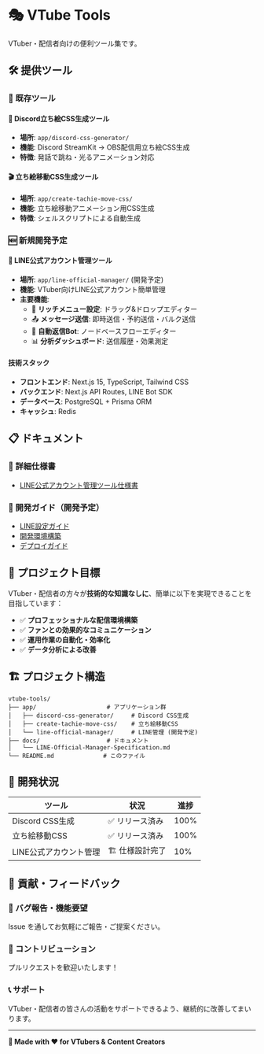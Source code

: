# 🎭 VTube Tools

VTuber・配信者向けの便利ツール集です。

## 🛠️ 提供ツール

### 📱 既存ツール

#### 🎨 Discord立ち絵CSS生成ツール
- **場所**: `app/discord-css-generator/`
- **機能**: Discord StreamKit → OBS配信用立ち絵CSS生成
- **特徴**: 発話で跳ね・光るアニメーション対応

#### 🎬 立ち絵移動CSS生成ツール  
- **場所**: `app/create-tachie-move-css/`
- **機能**: 立ち絵移動アニメーション用CSS生成
- **特徴**: シェルスクリプトによる自動生成

### 🆕 新規開発予定

#### 📱 LINE公式アカウント管理ツール
- **場所**: `app/line-official-manager/` (開発予定)
- **機能**: VTuber向けLINE公式アカウント簡単管理
- **主要機能**:
  - 🎨 **リッチメニュー設定**: ドラッグ&ドロップエディター
  - 📤 **メッセージ送信**: 即時送信・予約送信・バルク送信
  - 🤖 **自動返信Bot**: ノードベースフローエディター
  - 📊 **分析ダッシュボード**: 送信履歴・効果測定

#### 技術スタック
- **フロントエンド**: Next.js 15, TypeScript, Tailwind CSS
- **バックエンド**: Next.js API Routes, LINE Bot SDK
- **データベース**: PostgreSQL + Prisma ORM
- **キャッシュ**: Redis

## 📋 ドキュメント

### 📖 詳細仕様書
- [LINE公式アカウント管理ツール仕様書](docs/LINE-Official-Manager-Specification.md)

### 🚀 開発ガイド（開発予定）
- [LINE設定ガイド](docs/LINE-Setup-Guide.md)
- [開発環境構築](docs/Development-Guide.md)  
- [デプロイガイド](docs/Deployment-Guide.md)

## 🎯 プロジェクト目標

VTuber・配信者の方々が**技術的な知識なしに**、簡単に以下を実現できることを目指しています：

- ✅ **プロフェッショナルな配信環境構築**
- ✅ **ファンとの効果的なコミュニケーション**  
- ✅ **運用作業の自動化・効率化**
- ✅ **データ分析による改善**

## 🏗️ プロジェクト構造

```
vtube-tools/
├── app/                    # アプリケーション群
│   ├── discord-css-generator/     # Discord CSS生成
│   ├── create-tachie-move-css/    # 立ち絵移動CSS
│   └── line-official-manager/     # LINE管理 (開発予定)
├── docs/                   # ドキュメント
│   └── LINE-Official-Manager-Specification.md
└── README.md              # このファイル
```

## 🚀 開発状況

| ツール | 状況 | 進捗 |
|--------|------|------|
| Discord CSS生成 | ✅ リリース済み | 100% |
| 立ち絵移動CSS | ✅ リリース済み | 100% |  
| LINE公式アカウント管理 | 🏗️ 仕様設計完了 | 10% |

## 🎉 貢献・フィードバック

### 🐛 バグ報告・機能要望
Issue を通してお気軽にご報告・ご提案ください。

### 🤝 コントリビューション  
プルリクエストを歓迎いたします！

### 📞 サポート
VTuber・配信者の皆さんの活動をサポートできるよう、継続的に改善してまいります。

---

**🎨 Made with ❤️ for VTubers & Content Creators**